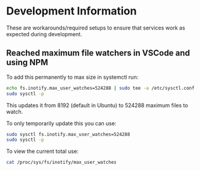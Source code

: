 # Development Information

These are workarounds/required setups to ensure that services work as expected during development.

## Reached maximum file watchers in VSCode and using NPM 

To add this permanently to max size in systemctl run:
```bash
echo fs.inotify.max_user_watches=524288 | sudo tee -a /etc/sysctl.conf
sudo sysctl -p
```

This updates it from 8192 (default in Ubuntu) to 524288 maximum files to watch.

To only temporarily update this you can use:
```bash
sudo sysctl fs.inotify.max_user_watches=524288
sudo sysctl -p
```

To view the current total use:
```bash
cat /proc/sys/fs/inotify/max_user_watches
```